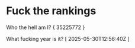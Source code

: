 # Fuck the rankings

Who the hell am I?
{ 35225772 }

What fucking year is it?
[ 2025-05-30T12:56:40Z ]
